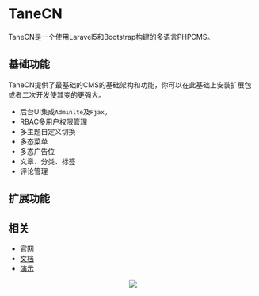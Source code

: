 # TaneCN
TaneCN是一个使用Laravel5和Bootstrap构建的多语言PHPCMS。

## 基础功能
TaneCN提供了最基础的CMS的基础架构和功能，你可以在此基础上安装扩展包或者二次开发使其变的更强大。

- 后台UI集成```Adminlte```及```Pjax```。
- RBAC多用户权限管理
- 多主题自定义切换
- 多态菜单
- 多态广告位
- 文章、分类、标签
- 评论管理

## 扩展功能


## 相关
- [官网](https://www.tanecn.com)
- [文档](https://docs.tanecn.com/#/zh-cn/)
- [演示](https://demo.tanecn.com/admin)

<p align="center"><img src="https://docs.tanecn.com/_media/demo.jpg"></p>
